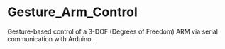 # Gesture_Arm_Control
Gesture-based control of a 3-DOF (Degrees of Freedom) ARM via serial communication with Arduino.

